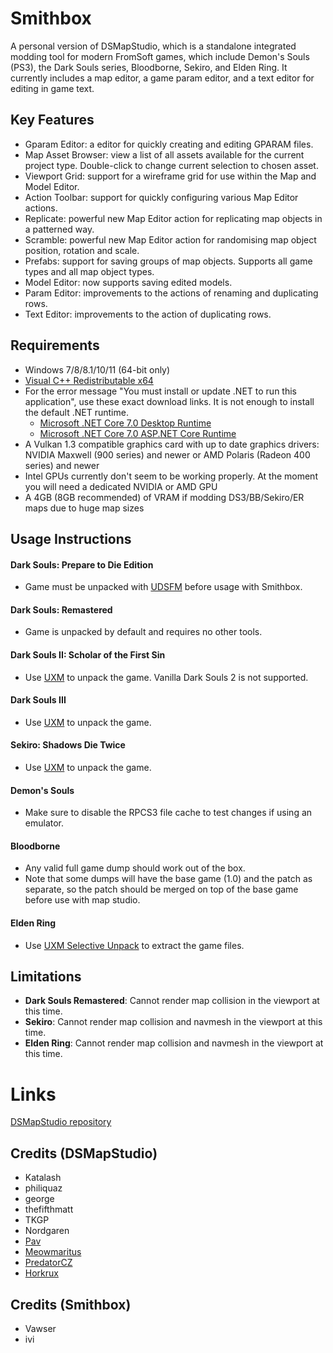 # Smithbox
A personal version of DSMapStudio, which is a standalone integrated modding tool for modern FromSoft games, which include Demon's Souls (PS3), the Dark Souls series, Bloodborne, Sekiro, and Elden Ring. It currently includes a map editor, a game param editor, and a text editor for editing in game text.

## Key Features
- Gparam Editor: a editor for quickly creating and editing GPARAM files.
- Map Asset Browser: view a list of all assets available for the current project type. Double-click to change current selection to chosen asset.
- Viewport Grid: support for a wireframe grid for use within the Map and Model Editor.
- Action Toolbar: support for quickly configuring various Map Editor actions.
- Replicate: powerful new Map Editor action for replicating map objects in a patterned way.
- Scramble: powerful new Map Editor action for randomising map object position, rotation and scale.
- Prefabs: support for saving groups of map objects. Supports all game types and all map object types.
- Model Editor: now supports saving edited models.
- Param Editor: improvements to the actions of renaming and duplicating rows.
- Text Editor: improvements to the action of duplicating rows.

## Requirements
* Windows 7/8/8.1/10/11 (64-bit only)
* [Visual C++ Redistributable x64](https://aka.ms/vs/16/release/vc_redist.x64.exe)
* For the error message "You must install or update .NET to run this application", use these exact download links. It is not enough to install the default .NET runtime.
  * [Microsoft .NET Core 7.0 Desktop Runtime](https://aka.ms/dotnet/7.0/windowsdesktop-runtime-win-x64.exe)
  * [Microsoft .NET Core 7.0 ASP.NET Core Runtime](https://aka.ms/dotnet/7.0/aspnetcore-runtime-win-x64.exe)
* A Vulkan 1.3 compatible graphics card with up to date graphics drivers: NVIDIA Maxwell (900 series) and newer or AMD Polaris (Radeon 400 series) and newer
* Intel GPUs currently don't seem to be working properly. At the moment you will need a dedicated NVIDIA or AMD GPU
* A 4GB (8GB recommended) of VRAM if modding DS3/BB/Sekiro/ER maps due to huge map sizes

## Usage Instructions
#### Dark Souls: Prepare to Die Edition
* Game must be unpacked with [UDSFM](https://www.nexusmods.com/darksouls/mods/1304) before usage with Smithbox.

#### Dark Souls: Remastered
* Game is unpacked by default and requires no other tools.

#### Dark Souls II: Scholar of the First Sin
* Use [UXM](https://www.nexusmods.com/sekiro/mods/26) to unpack the game. Vanilla Dark Souls 2 is not supported.

#### Dark Souls III
* Use [UXM](https://www.nexusmods.com/sekiro/mods/26) to unpack the game.

#### Sekiro: Shadows Die Twice
* Use [UXM](https://www.nexusmods.com/sekiro/mods/26) to unpack the game.

#### Demon's Souls
* Make sure to disable the RPCS3 file cache to test changes if using an emulator.

#### Bloodborne
* Any valid full game dump should work out of the box. 
* Note that some dumps will have the base game (1.0) and the patch as separate, so the patch should be merged on top of the base game before use with map studio.

#### Elden Ring
* Use [UXM Selective Unpack](https://github.com/Nordgaren/UXM-Selective-Unpack) to extract the game files.

## Limitations
* **Dark Souls Remastered**: Cannot render map collision in the viewport at this time.
* **Sekiro**: Cannot render map collision and navmesh in the viewport at this time.
* **Elden Ring**: Cannot render map collision and navmesh in the viewport at this time.

# Links
[DSMapStudio repository](https://github.com/soulsmods/DSMapStudio)

## Credits (DSMapStudio)
* Katalash
* philiquaz
* george
* thefifthmatt
* TKGP
* Nordgaren
* [Pav](https://github.com/JohrnaJohrna)
* [Meowmaritus](https://github.com/meowmaritus)
* [PredatorCZ](https://github.com/PredatorCZ)
* [Horkrux](https://github.com/horkrux)

## Credits (Smithbox)
* Vawser
* ivi


  
